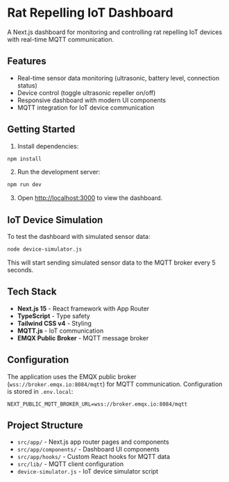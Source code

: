 # Rat Repelling IoT Dashboard

A Next.js dashboard for monitoring and controlling rat repelling IoT devices with real-time MQTT communication.

## Features

- Real-time sensor data monitoring (ultrasonic, battery level, connection status)
- Device control (toggle ultrasonic repeller on/off)
- Responsive dashboard with modern UI components
- MQTT integration for IoT device communication

## Getting Started

1. Install dependencies:
```bash
npm install
```

2. Run the development server:
```bash
npm run dev
```

3. Open [http://localhost:3000](http://localhost:3000) to view the dashboard.

## IoT Device Simulation

To test the dashboard with simulated sensor data:

```bash
node device-simulator.js
```

This will start sending simulated sensor data to the MQTT broker every 5 seconds.

## Tech Stack

- **Next.js 15** - React framework with App Router
- **TypeScript** - Type safety
- **Tailwind CSS v4** - Styling
- **MQTT.js** - IoT communication
- **EMQX Public Broker** - MQTT message broker

## Configuration

The application uses the EMQX public broker (`wss://broker.emqx.io:8084/mqtt`) for MQTT communication. Configuration is stored in `.env.local`:

```
NEXT_PUBLIC_MQTT_BROKER_URL=wss://broker.emqx.io:8084/mqtt
```

## Project Structure

- `src/app/` - Next.js app router pages and components
- `src/app/components/` - Dashboard UI components
- `src/app/hooks/` - Custom React hooks for MQTT data
- `src/lib/` - MQTT client configuration
- `device-simulator.js` - IoT device simulator script
